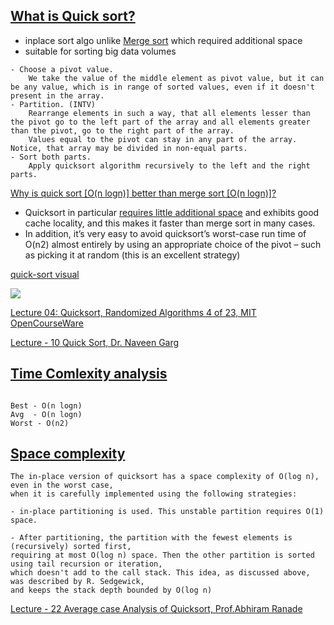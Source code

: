 [What is Quick sort?](http://algs4.cs.princeton.edu/23quicksort/)
---------------------

* inplace sort algo unlike [Merge sort](http://algs4.cs.princeton.edu/22mergesort/) which required additional space
* suitable for sorting big data volumes

```
- Choose a pivot value. 
    We take the value of the middle element as pivot value, but it can be any value, which is in range of sorted values, even if it doesn't present in the array.
- Partition. (INTV)
    Rearrange elements in such a way, that all elements lesser than the pivot go to the left part of the array and all elements greater than the pivot, go to the right part of the array. 
    Values equal to the pivot can stay in any part of the array. Notice, that array may be divided in non-equal parts.
- Sort both parts. 
    Apply quicksort algorithm recursively to the left and the right parts.

```

[Why is quick sort [O(n logn)] better than merge sort [O(n logn)]?](http://cs.stackexchange.com/a/10/17252)

 - Quicksort in particular [requires little additional space](http://stackoverflow.com/a/70631/432903) and exhibits good cache locality, 
   and this makes it faster than merge sort in many cases.
 - In addition, it’s very easy to avoid quicksort’s worst-case run time of O(n2) almost entirely 
   by using an appropriate choice of the pivot – such as picking it at random (this is an excellent strategy)
 
 
[quick-sort visual](http://visualgo.net/sorting)

![](https://www.cs.auckland.ac.nz/software/AlgAnim/fig/qsort_divide.gif)

[Lecture 04: Quicksort, Randomized Algorithms 4 of 23, MIT OpenCourseWare](https://www.youtube.com/watch?v=852wJdsgl2I&list=PL40361139FDD683CE)

[Lecture - 10 Quick Sort, Dr. Naveen Garg](https://www.youtube.com/watch?v=gtWw_8VvHjk&index=59&list=PL40361139FDD683CE)


[Time Comlexity analysis](https://en.wikipedia.org/wiki/Quicksort#Formal_analysis)
--------------------------

```

Best - O(n logn)
Avg  - O(n logn)
Worst - O(n2)

```

[Space complexity](https://en.wikipedia.org/wiki/Quicksort#Space_complexity)
------------------------

```
The in-place version of quicksort has a space complexity of O(log n), even in the worst case, 
when it is carefully implemented using the following strategies:

- in-place partitioning is used. This unstable partition requires O(1) space.

- After partitioning, the partition with the fewest elements is (recursively) sorted first, 
requiring at most O(log n) space. Then the other partition is sorted using tail recursion or iteration, 
which doesn't add to the call stack. This idea, as discussed above, was described by R. Sedgewick, 
and keeps the stack depth bounded by O(log n)
```

[Lecture - 22 Average case Analysis of Quicksort, Prof.Abhiram Ranade](https://www.youtube.com/watch?v=-kh9oFK8R7s)